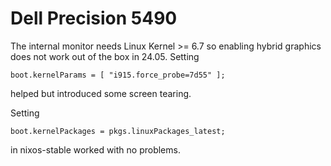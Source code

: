# Dell Precision 5490

The internal monitor needs Linux Kernel >= 6.7 so enabling hybrid graphics does not work out of the box in 24.05. Setting

```
boot.kernelParams = [ "i915.force_probe=7d55" ];
```

helped but introduced some screen tearing.

Setting
```
boot.kernelPackages = pkgs.linuxPackages_latest;
```
in nixos-stable worked with no problems.
